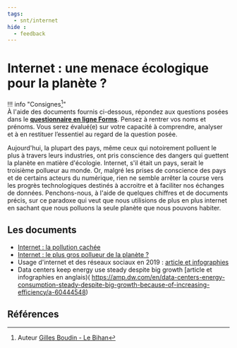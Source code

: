 ```yaml
---
tags:
  - snt/internet
hide :
  - feedback
---
```

# Internet : une menace écologique pour la planète ? 
 
	
!!! info "Consignes[^1]"  
	À l'aide   des documents fournis ci-dessous, répondez aux questions posées dans	le [**questionnaire en ligne Forms**](https://forms.office.com/e/p2rBTkqiMG). 
	Pensez à rentrer vos noms et prénoms.
	Vous serez évalué(e) sur votre capacité à comprendre, analyser et à en restituer l’essentiel au regard de la question posée.   
 
  
Aujourd'hui, la plupart des pays, même ceux qui notoirement polluent le plus à travers leurs industries, ont pris conscience des dangers qui guettent la planète en matière d'écologie. Internet, s'il était un pays, serait le troisième pollueur au monde. Or, malgré les prises de conscience des pays et de certains acteurs du numérique, rien ne semble arrêter la course vers les progrès technologiques destinés à accroitre et à faciliter nos échanges de données. Penchons-nous, à l'aide de quelques chiffres et de documents précis, sur ce paradoxe qui veut que nous utilisions de plus en plus internet en sachant que nous polluons la seule planète que nous pouvons habiter.


## Les documents

- [Internet : la pollution cachée](https://youtu.be/-mah0d_ftlg)
- [Internet : le plus gros pollueur de la planète ?](https://www.fournisseur-energie.com/internet-plus-gros-pollueur-de-planete/)
- Usage d'internet et des réseaux sociaux en 2019 : [article et infographies](https://www.blogdumoderateur.com/internet-reseaux-sociaux-2019/)
- Data centers keep energy use steady despite big growth [article et infographies en anglais)( https://amp.dw.com/en/data-centers-energy-consumption-steady-despite-big-growth-because-of-increasing-efficiency/a-60444548)
 
 
## Références
 
 
[^1]: Auteur [Gilles Boudin - Le Bihan](http://gillesblb.fr/?p=412)

 
   